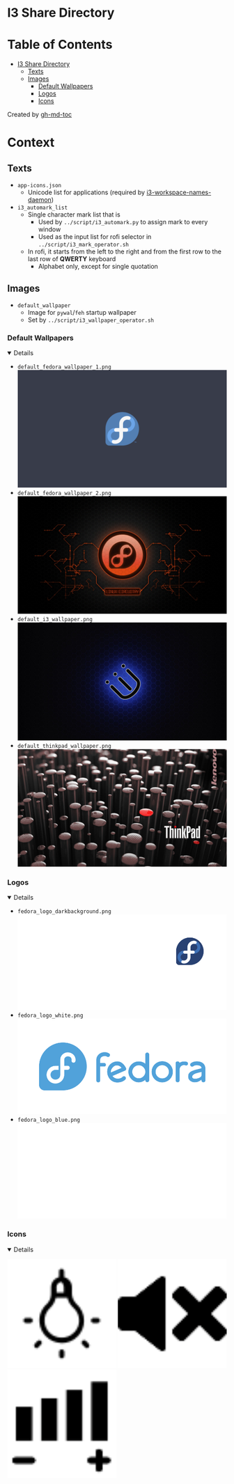 # I3 Share Directory

Table of Contents
=================

* [I3 Share Directory](#i3-share-directory)
   * [Texts](#texts)
   * [Images](#images)
      * [Default Wallpapers](#default-wallpapers)
      * [Logos](#logos)
      * [Icons](#icons)

Created by [gh-md-toc](https://github.com/ekalinin/github-markdown-toc)

# Context

## Texts
- `app-icons.json`
    - Unicode list for applications (required by [i3-workspace-names-daemon](https://github.com/cboddy/i3-workspace-names-daemon))
- `i3_automark_list`
    - Single character mark list that is
        - Used by `../script/i3_automark.py` to assign mark to every window
        - Used as the input list for rofi selector in `../script/i3_mark_operator.sh`
    - In rofi, it starts from the left to the right and from the first row to the last row of __QWERTY__ keyboard
        - Alphabet only, except for single quotation

## Images
- `default_wallpaper`
    - Image for `pywal`/`feh` startup wallpaper
    - Set by `../script/i3_wallpaper_operator.sh`

### Default Wallpapers
<details open>

- `default_fedora_wallpaper_1.png`
![alt_text](./default_fedora_wallpaper_01.png)
- `default_fedora_wallpaper_2.png`
![alt_text](./default_fedora_wallpaper_02.png)
- `default_i3_wallpaper.png`
![alt_text](./default_i3_wallpaper.png)
- `default_thinkpad_wallpaper.png`
![alt_text](./default_thinkpad_wallpaper.png)

</details>

### Logos
<details open>

- `fedora_logo_darkbackground.png`
![alt_text](./fedora_logo_darkbackground.png)
- `fedora_logo_white.png`
![alt_text](./fedora_logo_blue.png)
- `fedora_logo_blue.png`
![alt_text](./fedora_logo_white.png)

</details open>

### Icons
<details open>

[<img src="./lightbulb_icon.png" width="250"/>](./lightbulb_icon.png)
[<img src="./mute_icon.png" width="250"/>](./mute_icon.png)
[<img src="./volume_icon.png" width="250"/>](./volume_icon.png)

</details>
